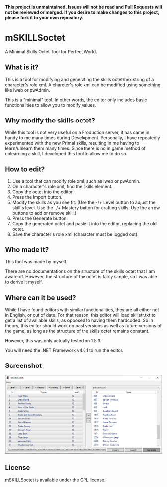 **This project is unmaintained. Issues will not be read and Pull Requests will
not be reviewed or merged. If you desire to make changes to this project, please
fork it to your own repository.**

# mSKILLSoctet

A Minimal Skills Octet Tool for Perfect World.

## What is it?

This is a tool for modifying and generating the skills octet/hex string of a
character's role xml. A charcter's role xml can be modified using something like
iweb or pwAdmin.

This is a "minimal" tool. In other words, the editor only includes basic
functionalities to allow you to modify values.

## Why modify the skills octet?

While this tool is not very useful on a Production server, it has came in handy
to me many times during Development. Personally, I have repeatedly experimented
with the new Primal skills, resulting in me having to learn/unlearn them many
times. Since there is no in game method of unlearning a skill, I developed this
tool to allow me to do so.

## How to edit?

1. Use a tool that can modify role xml, such as iweb or pwAdmin.
2. On a character's role xml, find the skills element.
3. Copy the octet into the editor.
4. Press the Import button.
5. Modify the skills as you see fit. (Use the -/+ Level button to adjust the
   skill's level. Use the -/+ Mastery button for crafting skills. Use the arrow
   buttons to add or remove skill.)
6. Press the Generate button.
7. Copy the generated octet and paste it into the editor, replacing the old
   octet.
8. Save the character's role xml (character must be logged out).

## Who made it?

This tool was made by myself.

There are no documentations on the structure of the skills octet that I am aware
of. However, the structure of the octet is fairly simple, so I was able to
derive it myself.

## Where can it be used?

While I have found editors with similar functionalities, they are all either not
in English, or out of date. For that reason, this editor will load skillstr.txt
to get a list of available skills, as opposed to having them hardcoded. So in
theory, this editor should work on past versions as well as future versions of
the game, as long as the structure of the skills octet remains constant.

However, this was only actually tested on 1.5.3.

You will need the .NET Framework v4.6.1 to run the editor.

## Screenshot

![Image of Main Window](img/main.png)

## License

mSKILLSoctet is available under the [GPL license](LICENSE).
